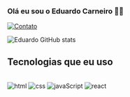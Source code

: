### Olá eu sou o Eduardo Carneiro 👋🏼

[![Contato](https://img.shields.io/badge/WhatsApp-25D366?style=for-the-badge&logo=whatsapp&logoColor=white)](5524992219961)

![Eduardo GitHub stats](https://github-readme-stats.vercel.app/api?username=eduardocs90&show_icons=true&theme=radical)

## Tecnologias que eu uso

<div style= "display: inline_block"><br/>
<img alt="html" src="https://img.shields.io/badge/HTML-239120?style=for-the-badge&logo=html5&logoColor=white">
   <img alt="css" src="https://img.shields.io/badge/CSS-239120?&style=for-the-badge&logo=css3&logoColor=white">
  <img alt="javaScript" src="https://img.shields.io/badge/JavaScript-F7DF1E?style=for-the-badge&logo=javascript&logoColor=black">
  <img alt="react" src="https://img.shields.io/badge/React-20232A?style=for-the-badge&logo=react&logoColor=61DAFB">
</div>

